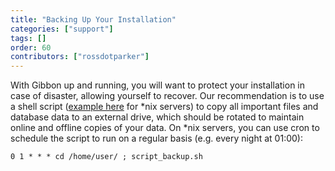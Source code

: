 ```yaml
---
title: "Backing Up Your Installation"
categories: ["support"]
tags: []
order: 60
contributors: ["rossdotparker"]
---
```



With Gibbon up and running, you will want to protect your installation in case of disaster, allowing yourself to recover. Our recommendation is to use a shell script ([example here](/wp/2015/04/script_backup1.sh) for *nix servers) to copy all important files and database data to an external drive, which should be rotated to maintain online and offline copies of your data. On *nix servers, you can use cron to schedule the script to run on a regular basis (e.g. every night at 01:00):

    0 1 * * * cd /home/user/ ; script_backup.sh
